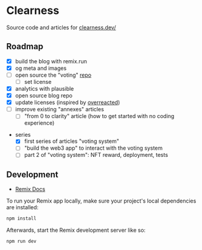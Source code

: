 # Clearness

Source code and articles for [clearness.dev/](https://www.clearness.dev/)

## Roadmap

- [x] build the blog with remix.run
- [x] og meta and images
- [ ] open source the "voting" [repo](https://github.com/hugocaillard/clarity-voting-tuto)
  - [ ] set license
- [x] analytics with plausible
- [x] open source blog repo
- [x] update licenses (inspired by [overreacted](https://github.com/gaearon/overreacted.io))
- [ ] improve existing "annexes" articles
  - [ ] "from 0 to clarity" article (how to get started with no coding experience)

- series
  - [x] first series of articles "voting system"
  - [ ] "build the web3 app" to interact with the voting system
  - [ ] part 2 of "voting system": NFT reward, deployment, tests

## Development

- [Remix Docs](https://remix.run/docs)

To run your Remix app locally, make sure your project's local dependencies are installed:

```sh
npm install
```
Afterwards, start the Remix development server like so:

```sh
npm run dev
```
